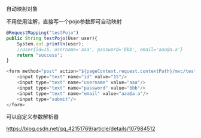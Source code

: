 自动映射对象

不用使用注解，直接写一个pojo参数即可自动映射

```javascript
@RequestMapping("testPojo")
public String testPojo(User user){
    System.out.println(user);
    //User{id=15, username='aaa', password='bbb', email='aaa@a.a'}
    return "success";
}
```



```javascript
<form method="post" action="${pageContext.request.contextPath}/mvc/testPojo">
    <input type="text" name="id" value="15"/>
    <input type="text" name="username" value="aaa"/>
    <input type="text" name="password" value="bbb"/>
    <input type="text" name="email" value="aaa@a.a"/>
    <input type="submit"/>
</form>
```

可以自定义参数解析器

https://blog.csdn.net/qq_42151769/article/details/107984512